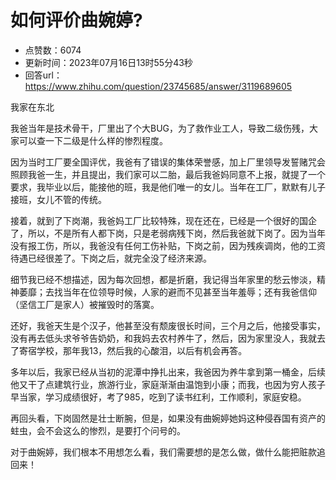 # 如何评价曲婉婷?
- 点赞数：6074
- 更新时间：2023年07月16日13时55分43秒
- 回答url：https://www.zhihu.com/question/23745685/answer/3119689605
<body>
 <p data-pid="YWobM1sg">我家在东北</p>
 <p data-pid="YmJe_NDW">我爸当年是技术骨干，厂里出了个大BUG，为了救作业工人，导致二级伤残，大家可以查一下二级是什么样的惨烈程度。</p>
 <p data-pid="2tX0eML_">因为当时工厂要全国评优，我爸有了错误的集体荣誉感，加上厂里领导发誓赌咒会照顾我爸一生，并且提出，我们家可以二胎，最后我爸妈同意不上报，就提了一个要求，我毕业以后，能接他的班，我是他们唯一的女儿。当年在工厂，默默有儿子接班，女儿不管的传统。</p>
 <p data-pid="xujqduOZ">接着，就到了下岗潮，我爸妈工厂比较特殊，现在还在，已经是一个很好的国企了，所以，不是所有人都下岗，只是老弱病残下岗，然后我爸就下岗了。因为当年没有报工伤，所以，我爸没有任何工伤补贴，下岗之前，因为残疾调岗，他的工资待遇已经很差了。下岗之后，就完全没了经济来源。</p>
 <p data-pid="jDZONvNF">细节我已经不想描述，因为每次回想，都是折磨，我记得当年家里的愁云惨淡，精神萎靡；去找当年在位领导时候，人家的避而不见甚至当年羞辱；还有我爸信仰（坚信工厂是家人）被摧毁时的落寞。</p>
 <p data-pid="pzKGvUtO">还好，我爸天生是个汉子，他甚至没有颓废很长时间，三个月之后，他接受事实，没有再去低头求爷爷告奶奶，和我妈去农村养牛了，然后，因为家里没人，我就去了寄宿学校，那年我13，然后我的心酸泪，以后有机会再答。</p>
 <p data-pid="xhr1hpBS">多年以后，我家已经从当初的泥潭中挣扎出来，我爸因为养牛拿到第一桶金，后续他又干了点建筑行业，旅游行业，家庭渐渐由温饱到小康；而我，也因为穷人孩子早当家，学习成绩很好，考了985，吃到了读书红利，工作顺利，家庭安稳。</p>
 <p data-pid="_dGePe5B">再回头看，下岗固然是壮士断腕，但是，如果没有曲婉婷她妈这种侵吞国有资产的蛀虫，会不会这么的惨烈，是要打个问号的。</p>
 <p data-pid="Eh_xVwAh">对于曲婉婷，我们根本不用想怎么看，我们需要想的是怎么做，做什么能把赃款追回来！</p>
</body>